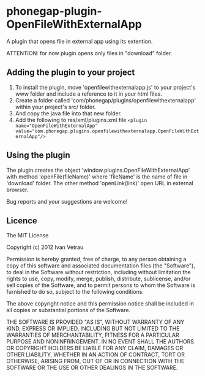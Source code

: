 phonegap-plugin-OpenFileWithExternalApp
=======================================

A plugin that opens file in external app using its extention.

ATTENTION: for now plugin opens only files in "download" folder.

## Adding the plugin to your project ##

1. To install the plugin, move 'openfilewithexternalapp.js' to your project's www folder and include a reference to it in your html files. 
2. Create a folder called 'com/phonegap/plugins/openfilewithexternalapp' within your project's src/ folder.
3. And copy the java file into that new folder.
4. Add the following to res/xml/plugins.xml file `<plugin name="OpenFileWithExternalApp" value="com.phonegap.plugins.openfilewithexternalapp.OpenFileWithExternalApp"/>`

## Using the plugin ##

The plugin creates the object 'window.plugins.OpenFileWithExternalApp' with method 'openFile(fileName)' where 'fileName' is the name of file in 'download' folder.
The other method 'openLink(link)' open URL in external browser.

Bug reports and your suggestions are welcome!

## Licence ##

The MIT License

Copyright (c) 2012 Ivan Vetrau

Permission is hereby granted, free of charge, to any person obtaining a copy of this software and associated documentation files (the "Software"), to deal in the Software without restriction, including without limitation the rights to use, copy, modify, merge, publish, distribute, sublicense, and/or sell copies of the Software, and to permit persons to whom the Software is furnished to do so, subject to the following conditions:

The above copyright notice and this permission notice shall be included in all copies or substantial portions of the Software.

THE SOFTWARE IS PROVIDED "AS IS", WITHOUT WARRANTY OF ANY KIND, EXPRESS OR IMPLIED, INCLUDING BUT NOT LIMITED TO THE WARRANTIES OF MERCHANTABILITY, FITNESS FOR A PARTICULAR PURPOSE AND NONINFRINGEMENT. IN NO EVENT SHALL THE AUTHORS OR COPYRIGHT HOLDERS BE LIABLE FOR ANY CLAIM, DAMAGES OR OTHER LIABILITY, WHETHER IN AN ACTION OF CONTRACT, TORT OR OTHERWISE, ARISING FROM, OUT OF OR IN CONNECTION WITH THE SOFTWARE OR THE USE OR OTHER DEALINGS IN THE SOFTWARE.
